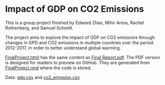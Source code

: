 # Impact of GDP on CO2 Emissions

This is a group project finished by Edward Zhao, Mihir Arora, Rachel Rothenberg, and Samuel Schmitt. 

The project aims to explore the impact of GDP on CO2 emissions through changes in GPD and CO2 emissions in multiple countries over the period 2012-2017, in order to better understand global warming.

<a href="https://github.com/ED9426/Impact-of-GDP-on-CO2-emissions/blob/main/FinalProject.html">FinalProject.html</a> has the same content as 
<a href="https://github.com/ED9426/Impact-of-GDP-on-CO2-emissions/blob/main/Final%20Report.pdf">Final Report.pdf</a>. The PDF version is designed 
for readers to preview on GitHub. They are generated from 
<a href="https://github.com/ED9426/Impact-of-GDP-on-CO2-emissions/blob/main/FinalProject.rmd">FinalProject.rmd</a> where the code is stored.

Data: <a href="https://github.com/ED9426/Impact-of-GDP-on-CO2-emissions/blob/main/gdp.csv">gdp.csv</a> 
and <a href="https://github.com/ED9426/Impact-of-GDP-on-CO2-emissions/blob/main/co2_emission.csv">co2_emission.csv</a>
